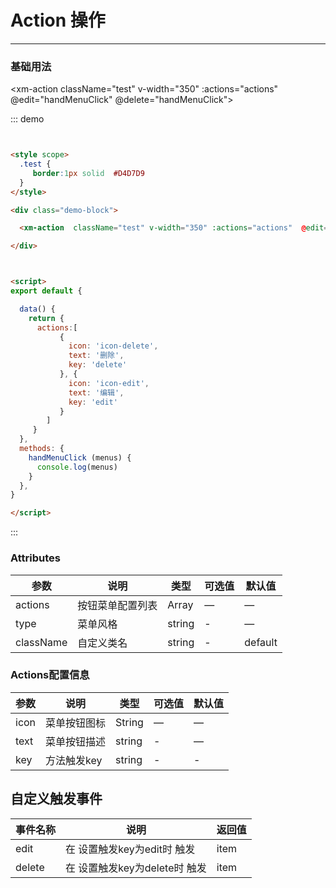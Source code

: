 
<style scoped>
  .test {
     border:1px solid  #D4D7D9
  }
</style>

# Action 操作
----
### 基础用法

<div class="demo-block">

  <xm-action  className="test" v-width="350" :actions="actions"  @edit="handMenuClick" @delete="handMenuClick"></xm-action>

</div>



<script>
export default {

  data() {
    return {
      actions:[
           {
             icon: 'icon-delete',
             text: '删除',
             key: 'delete'
           }, {
             icon: 'icon-edit',
             text: '编辑',
             key: 'edit'
           }
        ]
     }
  },
  methods: {
    handMenuClick (menus) {
      console.log(menus)
    }
  },
}

</script>




::: demo
```html


<style scope>
  .test {
     border:1px solid  #D4D7D9
  }
</style>

<div class="demo-block">

  <xm-action  className="test" v-width="350" :actions="actions"  @edit="handMenuClick" @delete="handMenuClick"></xm-action>

</div>



<script>
export default {

  data() {
    return {
      actions:[
           {
             icon: 'icon-delete',
             text: '删除',
             key: 'delete'
           }, {
             icon: 'icon-edit',
             text: '编辑',
             key: 'edit'
           }
        ]
     }
  },
  methods: {
    handMenuClick (menus) {
      console.log(menus)
    }
  },
}

</script>


```
:::


### Attributes
| 参数      | 说明    | 类型      | 可选值       | 默认值   |
|---------- |-------- |---------- |-------------  |-------- |
| actions    | 按钮菜单配置列表   | Array    | — | —    |
| type     | 菜单风格   | string  |  -          |    —     |
| className     | 自定义类名   | string    |   - |    default  |


### Actions配置信息
| 参数      | 说明    | 类型      | 可选值       | 默认值   |
|---------- |-------- |---------- |-------------  |-------- |
| icon    | 菜单按钮图标   | String    | — | —    |
| text     | 菜单按钮描述   | string  |  -          |    —     |
| key     | 方法触发key  | string    |   - |    -  |


## 自定义触发事件


| 事件名称      | 说明          | 返回值  |
|---------- |-------------- |---------- |
| edit | 在 设置触发key为edit时 触发| item |
|delete   | 在 设置触发key为delete时 触发| item |



